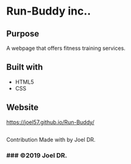 # Run-Buddy inc..


## Purpose

A webpage that offers fitness training services.

## Built with

* HTML5
* CSS

## Website
https://joel57.github.io/Run-Buddy/ 

##
Contribution
Made with  by Joel DR.

### ### ©️2019 Joel DR.
